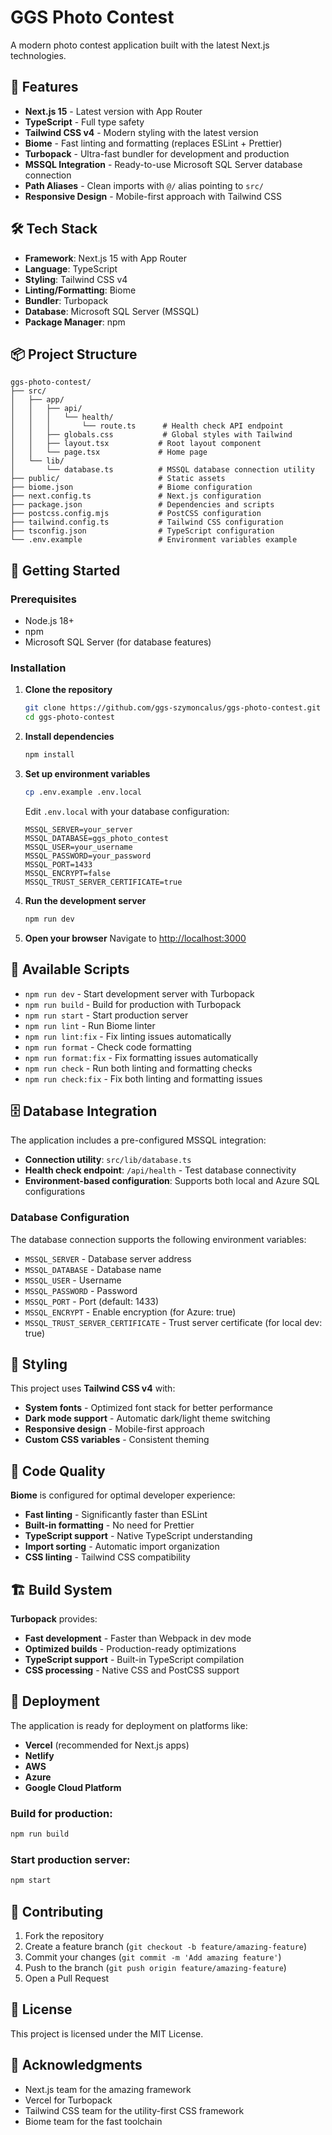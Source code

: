 # GGS Photo Contest

A modern photo contest application built with the latest Next.js technologies.

## 🚀 Features

- **Next.js 15** - Latest version with App Router
- **TypeScript** - Full type safety
- **Tailwind CSS v4** - Modern styling with the latest version
- **Biome** - Fast linting and formatting (replaces ESLint + Prettier)
- **Turbopack** - Ultra-fast bundler for development and production
- **MSSQL Integration** - Ready-to-use Microsoft SQL Server database connection
- **Path Aliases** - Clean imports with `@/` alias pointing to `src/`
- **Responsive Design** - Mobile-first approach with Tailwind CSS

## 🛠️ Tech Stack

- **Framework**: Next.js 15 with App Router
- **Language**: TypeScript
- **Styling**: Tailwind CSS v4
- **Linting/Formatting**: Biome
- **Bundler**: Turbopack
- **Database**: Microsoft SQL Server (MSSQL)
- **Package Manager**: npm

## 📦 Project Structure

```
ggs-photo-contest/
├── src/
│   ├── app/
│   │   ├── api/
│   │   │   └── health/
│   │   │       └── route.ts      # Health check API endpoint
│   │   ├── globals.css           # Global styles with Tailwind
│   │   ├── layout.tsx           # Root layout component
│   │   └── page.tsx             # Home page
│   └── lib/
│       └── database.ts          # MSSQL database connection utility
├── public/                      # Static assets
├── biome.json                   # Biome configuration
├── next.config.ts               # Next.js configuration
├── package.json                 # Dependencies and scripts
├── postcss.config.mjs           # PostCSS configuration
├── tailwind.config.ts           # Tailwind CSS configuration
├── tsconfig.json                # TypeScript configuration
└── .env.example                 # Environment variables example
```

## 🚀 Getting Started

### Prerequisites

- Node.js 18+ 
- npm
- Microsoft SQL Server (for database features)

### Installation

1. **Clone the repository**
   ```bash
   git clone https://github.com/ggs-szymoncalus/ggs-photo-contest.git
   cd ggs-photo-contest
   ```

2. **Install dependencies**
   ```bash
   npm install
   ```

3. **Set up environment variables**
   ```bash
   cp .env.example .env.local
   ```
   
   Edit `.env.local` with your database configuration:
   ```env
   MSSQL_SERVER=your_server
   MSSQL_DATABASE=ggs_photo_contest
   MSSQL_USER=your_username
   MSSQL_PASSWORD=your_password
   MSSQL_PORT=1433
   MSSQL_ENCRYPT=false
   MSSQL_TRUST_SERVER_CERTIFICATE=true
   ```

4. **Run the development server**
   ```bash
   npm run dev
   ```

5. **Open your browser**
   Navigate to [http://localhost:3000](http://localhost:3000)

## 📜 Available Scripts

- `npm run dev` - Start development server with Turbopack
- `npm run build` - Build for production with Turbopack
- `npm run start` - Start production server
- `npm run lint` - Run Biome linter
- `npm run lint:fix` - Fix linting issues automatically
- `npm run format` - Check code formatting
- `npm run format:fix` - Fix formatting issues automatically
- `npm run check` - Run both linting and formatting checks
- `npm run check:fix` - Fix both linting and formatting issues

## 🗄️ Database Integration

The application includes a pre-configured MSSQL integration:

- **Connection utility**: `src/lib/database.ts`
- **Health check endpoint**: `/api/health` - Test database connectivity
- **Environment-based configuration**: Supports both local and Azure SQL configurations

### Database Configuration

The database connection supports the following environment variables:

- `MSSQL_SERVER` - Database server address
- `MSSQL_DATABASE` - Database name
- `MSSQL_USER` - Username
- `MSSQL_PASSWORD` - Password
- `MSSQL_PORT` - Port (default: 1433)
- `MSSQL_ENCRYPT` - Enable encryption (for Azure: true)
- `MSSQL_TRUST_SERVER_CERTIFICATE` - Trust server certificate (for local dev: true)

## 🎨 Styling

This project uses **Tailwind CSS v4** with:

- **System fonts** - Optimized font stack for better performance
- **Dark mode support** - Automatic dark/light theme switching
- **Responsive design** - Mobile-first approach
- **Custom CSS variables** - Consistent theming

## 🔧 Code Quality

**Biome** is configured for optimal developer experience:

- **Fast linting** - Significantly faster than ESLint
- **Built-in formatting** - No need for Prettier
- **TypeScript support** - Native TypeScript understanding
- **Import sorting** - Automatic import organization
- **CSS linting** - Tailwind CSS compatibility

## 🏗️ Build System

**Turbopack** provides:

- **Fast development** - Faster than Webpack in dev mode
- **Optimized builds** - Production-ready optimizations
- **TypeScript support** - Built-in TypeScript compilation
- **CSS processing** - Native CSS and PostCSS support

## 🚀 Deployment

The application is ready for deployment on platforms like:

- **Vercel** (recommended for Next.js apps)
- **Netlify**
- **AWS**
- **Azure**
- **Google Cloud Platform**

### Build for production:
```bash
npm run build
```

### Start production server:
```bash
npm start
```

## 🤝 Contributing

1. Fork the repository
2. Create a feature branch (`git checkout -b feature/amazing-feature`)
3. Commit your changes (`git commit -m 'Add amazing feature'`)
4. Push to the branch (`git push origin feature/amazing-feature`)
5. Open a Pull Request

## 📝 License

This project is licensed under the MIT License.

## 🙏 Acknowledgments

- Next.js team for the amazing framework
- Vercel for Turbopack
- Tailwind CSS team for the utility-first CSS framework
- Biome team for the fast toolchain
